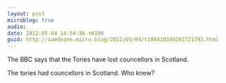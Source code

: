 ```yaml
---
layout: post
microblog: true
audio: 
date: 2012-05-04 14:54:48 +0100
guid: http://samdeane.micro.blog/2012/05/04/t198410349282721793.html
---
```

The BBC says that the Tories have lost councellors in Scotland. 

The tories had councellors in Scotland. Who knew?
